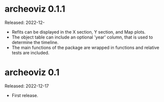 


# archeoviz 0.1.1
Released: 2022-12-

* Refits can be displayed in the X section, Y section, and Map plots.
* The object table can include an optional 'year' column, that is used to determine the timeline.
* The main functions of the package are wrapped in functions and relative tests are included.

# archeoviz 0.1
Released: 2022-12-17

* First release.
